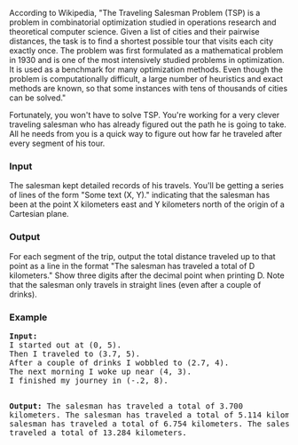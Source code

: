 <p>According to Wikipedia, "The Traveling Salesman Problem (TSP) is a problem in combinatorial optimization studied in operations research and theoretical computer science. Given a list of cities and their pairwise distances, the task is to find a shortest possible tour that visits each city exactly once.  The problem was first formulated as a mathematical problem in 1930 and is one of the most intensively studied problems in optimization. It is used as a benchmark for many optimization methods. Even though the problem is computationally difficult, a large number of heuristics and exact methods are known, so that some instances with tens of thousands of cities can be solved."</p>
<p>Fortunately, you won't have to solve TSP. You're working for a very clever traveling salesman who has already figured out the path he is going to take. All he needs from you is a quick way to figure out how far he traveled after every segment of his tour.</p>
<h3>Input</h3>
<p>The salesman kept detailed records of his travels. You'll be getting a series of lines of the form "Some text (X, Y)." indicating that the salesman has been at the point X kilometers east and Y kilometers north of the origin of a Cartesian plane.</p>
<h3>Output</h3>
<p>For each segment of the trip, output the total distance traveled up to that point as a line in the format "The salesman has traveled a total of D kilometers." Show three digits after the decimal point when printing D. Note that the salesman only travels in straight lines (even after a couple of drinks).</p>
<h3>Example</h3>
<pre><strong>Input:</strong>
I started out at (0, 5).
Then I traveled to (3.7, 5).
After a couple of drinks I wobbled to (2.7, 4).
The next morning I woke up near (4, 3).
I finished my journey in (-.2, 8).

<strong>Output:</strong>
The salesman has traveled a total of 3.700 kilometers.
The salesman has traveled a total of 5.114 kilometers.
The salesman has traveled a total of 6.754 kilometers.
The salesman has traveled a total of 13.284 kilometers.
</pre>